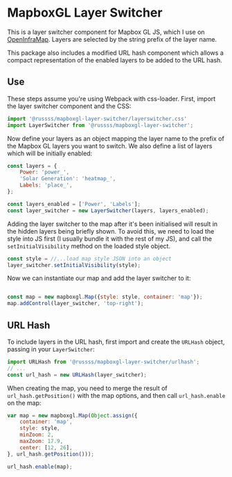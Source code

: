# MapboxGL Layer Switcher

This is a layer switcher component for Mapbox GL JS, which I use on [OpenInfraMap](https://openinframap.org). Layers are
selected by the string prefix of the layer name.

This package also includes a modified URL hash component which allows a compact representation of the enabled
layers to be added to the URL hash.

## Use

These steps assume you're using Webpack with css-loader. First, import the layer switcher component and the CSS:
```javascript
import '@russss/mapboxgl-layer-switcher/layerswitcher.css'
import LayerSwitcher from '@russss/mapboxgl-layer-switcher';
```

Now define your layers as an object mapping the layer name to the prefix of the Mapbox GL layers you
want to switch. We also define a list of layers which will be initially enabled:
```javascript
const layers = {
	Power: 'power_',
	'Solar Generation': 'heatmap_',
	Labels: 'place_',
};

const layers_enabled = ['Power', 'Labels'];
const layer_switcher = new LayerSwitcher(layers, layers_enabled);
```

Adding the layer switcher to the map after it's been initialised will result in the hidden layers being briefly
shown. To avoid this, we need to load the style into JS first (I usually bundle it with the rest of my JS), and
call the `setInitialVisibility` method on the loaded style object.

```javascript
const style = //...load map style JSON into an object
layer_switcher.setInitialVisibility(style);
```

Now we can instantiate our map and add the layer switcher to it:
```javascript

const map = new mapboxgl.Map({style: style, container: 'map'});
map.addControl(layer_switcher, 'top-right');
```

## URL Hash

To include layers in the URL hash, first import and create the `URLHash` object, passing in your `LayerSwitcher`:

```javascript
import URLHash from '@russss/mapboxgl-layer-switcher/urlhash';
// ...
const url_hash = new URLHash(layer_switcher);
```

When creating the map, you need to merge the result of `url_hash.getPosition()` with the map options, and then
call `url_hash.enable` on the map:

```javascript
var map = new mapboxgl.Map(Object.assign({
	container: 'map',
	style: style,
	minZoom: 2,
	maxZoom: 17.9,
	center: [12, 26],
}, url_hash.getPosition()));

url_hash.enable(map);
```

